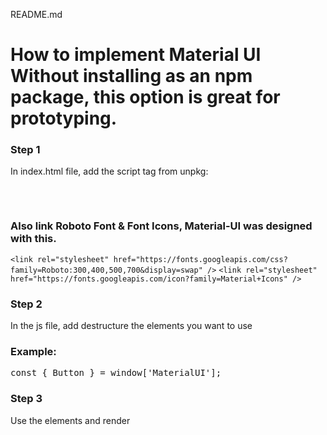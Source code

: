 README.md

# How to implement Material UI Without installing as an npm package, this option is great for prototyping.

### Step 1
In index.html file, add the script tag from unpkg:
<pre>
<script src="https://unpkg.com/@material-ui/core@latest/umd/material-ui.production.min.js"></script>
</pre>

### Also link Roboto Font & Font Icons, Material-UI was designed with this.
```<link rel="stylesheet" href="https://fonts.googleapis.com/css?family=Roboto:300,400,500,700&display=swap" />```
```<link rel="stylesheet" href="https://fonts.googleapis.com/icon?family=Material+Icons" />```

### Step 2
In the js file, add destructure the elements you want to use

### Example:
<pre>
const { Button } = window['MaterialUI'];
</pre>

### Step 3
Use the elements and render

